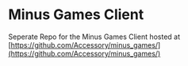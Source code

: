 # Minus Games Client
Seperate Repo for the Minus Games Client hosted at [https://github.com/Accessory/minus_games/](https://github.com/Accessory/minus_games/)

